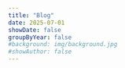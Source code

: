 ```yaml
---
title: "Blog"
date: 2025-07-01
showDate: false
groupByYear: false
#background: img/background.jpg
#showAuthor: false
---
```


<br>